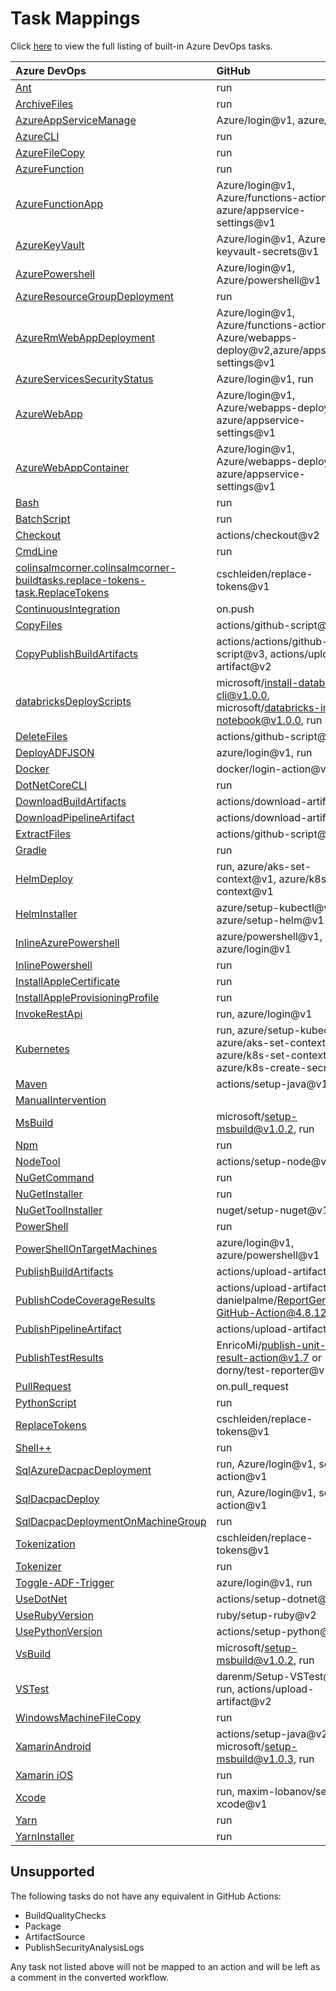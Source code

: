 # Task Mappings

Click [here](https://docs.microsoft.com/en-us/azure/devops/pipelines/tasks) to view the full listing of built-in Azure DevOps tasks.

| Azure DevOps                                                    | GitHub                                                                                          |
| :-------------------------------------------------------------- | :---------------------------------------------------------------------------------------------- |
| [Ant](Ant.md)                                                   | run                                                                                             |
| [ArchiveFiles](ArchiveFiles.md)                                 | run                                                                                             |
| [AzureAppServiceManage](AzureAppServiceManage.md)               | Azure/login@v1, azure/cli@v1                                                                    |
| [AzureCLI](AzureCLI.md)                                         | run                                                                                             |
| [AzureFileCopy](AzureFileCopy.md)                               | run                                                                                             |
| [AzureFunction](AzureFunction.md)                               | run                                                                                             |
| [AzureFunctionApp](AzureFunctionApp.md)                         | Azure/login@v1, Azure/functions-action@v1, azure/appservice-settings@v1                         |
| [AzureKeyVault](AzureKeyVault.md)                               | Azure/login@v1, Azure/get-keyvault-secrets@v1                                                   |
| [AzurePowershell](AzurePowershell.md)                           | Azure/login@v1, Azure/powershell@v1                                                             |
| [AzureResourceGroupDeployment](AzureResourceGroupDeployment.md) | run                                                                                             |
| [AzureRmWebAppDeployment](AzureRmWebAppDeployment.md)           | Azure/login@v1, Azure/functions-action@v1, Azure/webapps-deploy@v2,azure/appservice-settings@v1 |
| [AzureServicesSecurityStatus](AzureServicesSecurityStatus.md)   | Azure/login@v1, run                                                                             |
| [AzureWebApp](AzureWebApp.md)                                   | Azure/login@v1, Azure/webapps-deploy@v2, azure/appservice-settings@v1                           |
| [AzureWebAppContainer](AzureWebAppContainer.md)                 | Azure/login@v1, Azure/webapps-deploy@v2, azure/appservice-settings@v1                           |
| [Bash](Bash.md)                                                 | run                                                                                             |
| [BatchScript](BatchScript.md)                                   | run                                                                                             |
| [Checkout](Checkout.md)                                         | actions/checkout@v2                                                                             |
| [CmdLine](CmdLine.md)                                           | run                                                                                             |
| [colinsalmcorner.colinsalmcorner-buildtasks.replace-tokens-task.ReplaceTokens](colinsalmcorner.colinsalmcorner-buildtasks.replace-tokens-task.ReplaceTokens.md)   | cschleiden/replace-tokens@v1  |
| [ContinuousIntegration](ContinuousIntegration.md)               | on.push                                                                                         |
| [CopyFiles](CopyFiles.md)                                       | actions/github-script@v3                                                                        |
| [CopyPublishBuildArtifacts](CopyPublishBuildArtifacts.md)       |actions/actions/github-script@v3, actions/upload-artifact@v2                                     |
| [databricksDeployScripts](DatabricksDeployScripts.md)           | microsoft/install-databricks-cli@v1.0.0, microsoft/databricks-import-notebook@v1.0.0, run       |
| [DeleteFiles](DeleteFiles.md)                                   | actions/github-script@v4                                                                        |
| [DeployADFJSON](DeployAdfJson.md)                               | azure/login@v1, run                                                                             |
| [Docker](Docker.md)                                             | docker/login-action@v2                                                                          |
| [DotNetCoreCLI](DotNetCoreCLI.md)                               | run                                                                                             |
| [DownloadBuildArtifacts](DownloadBuildArtifacts.md)             | actions/download-artifact@v2                                                                    |
| [DownloadPipelineArtifact](DownloadPipelineArtifact.md)         | actions/download-artifact@v2                                                                    |
| [ExtractFiles](ExtractFiles.md)                                 | actions/github-script@v4                                                                        |
| [Gradle](Gradle.md)                                             | run                                                                                             |
| [HelmDeploy](HelmDeploy.md)                                     | run, azure/aks-set-context@v1, azure/k8s-set-context@v1                                         |
| [HelmInstaller](HelmInstaller.md)                               | azure/setup-kubectl@v1, azure/setup-helm@v1                                                     |
| [InlineAzurePowershell](InlineAzurePowershell.md)               | azure/powershell@v1,  azure/login@v1                                                            |
| [InlinePowershell](InlinePowershell.md)                         | run                                                                                             |
| [InstallAppleCertificate](InstallAppleCertificate.md)           | run                                                                                             |
| [InstallAppleProvisioningProfile](InstallAppleProvisioningProfile.md) | run                                                                                       |
| [InvokeRestApi](InvokeRestApi.md)                               | run, azure/login@v1                                                                             |
| [Kubernetes](Kubernetes.md)                                     | run, azure/setup-kubectl@v1, azure/aks-set-context@v1, azure/k8s-set-context@v1, azure/k8s-create-secret@v1 |
| [Maven](Maven.md)                                               | actions/setup-java@v1, run                                                                      |
| [ManualIntervention](ManualIntervention.md)                     |                                                                                                 |
| [MsBuild](MsBuild.md)                                           | microsoft/setup-msbuild@v1.0.2, run                                                             |
| [Npm](Npm.md)                                                   | run                                                                                             |
| [NodeTool](NodeTool.md)                                         | actions/setup-node@v1                                                                           |
| [NuGetCommand](NuGetCommand.md)                                 | run                                                                                             |
| [NuGetInstaller](NuGetCommand.md#NuGetInstaller)                | run                                                                                             |
| [NuGetToolInstaller](NuGetToolInstaller.md)                     | nuget/setup-nuget@v1                                                                            |
| [PowerShell](PowerShell.md)                                     | run                                                                                             |
| [PowerShellOnTargetMachines](PowerShellOnTargetMachines.md)     | azure/login@v1, azure/powershell@v1                                                             |
| [PublishBuildArtifacts](PublishBuildArtifacts.md)               | actions/upload-artifact@v2                                                                      |
| [PublishCodeCoverageResults](PublishCodeCoverageResults.md)     | actions/upload-artifact@v2, danielpalme/ReportGenerator-GitHub-Action@4.8.12                    |
| [PublishPipelineArtifact](PublishPipelineArtifact.md)           | actions/upload-artifact@v2                                                                      |
| [PublishTestResults](PublishTestResults.md)                     | EnricoMi/publish-unit-test-result-action@v1.7 or dorny/test-reporter@v1                         |
| [PullRequest](PullRequest.md)                                   | on.pull_request                                                                                 |
| [PythonScript](PythonScript.md)                                 | run                                                                                             |
| [ReplaceTokens](ReplaceTokens.md)                               | cschleiden/replace-tokens@v1                                                                    |
| [Shell++](ShellPlusPlus.md)                                     | run                                                                                             |
| [SqlAzureDacpacDeployment](SqlAzureDacpacDeployment.md)         | run, Azure/login@v1, sql-action@v1                                                              |
| [SqlDacpacDeploy](SqlDacpacDeploy.md)                           | run, Azure/login@v1, sql-action@v1                                                              |
| [SqlDacpacDeploymentOnMachineGroup](SqlDacpacDeploymentOnMachineGroup.md) | run                                                                                   |
| [Tokenization](Tokenization.md)                                 | cschleiden/replace-tokens@v1                                                                    |
| [Tokenizer](Tokenizer.md)                                       | run                                                                                             |
| [Toggle-ADF-Trigger](ToggleAdfTrigger.md)                       | azure/login@v1, run                                                                             |
| [UseDotNet](UseDotNet.md)                                       | actions/setup-dotnet@v1                                                                         |
| [UseRubyVersion](UseRubyVersion.md)                             | ruby/setup-ruby@v2                                                                              |
| [UsePythonVersion](UsePythonVersion.md)                         | actions/setup-python@v1                                                                         |
| [VsBuild](MsBuild.md)                                           | microsoft/setup-msbuild@v1.0.2, run                                                             |
| [VSTest](VsTest.md)                                             | darenm/Setup-VSTest@v1, run, actions/upload-artifact@v2                                         |
| [WindowsMachineFileCopy](WindowsMachineFileCopy.md)             | run                                                                                             |
| [XamarinAndroid](XamarinAndroid.md)                             | actions/setup-java@v2, microsoft/setup-msbuild@v1.0.3, run                                      |
| [Xamarin iOS](XamarinIos.md)                                    | run                                                                                             |
| [Xcode](Xcode.md)                                               | run, maxim-lobanov/setup-xcode@v1                                                               |
| [Yarn](Yarn.md)                                                 | run                                                                                             |
| [YarnInstaller](YarnInstaller.md)                               | run                                                                                             |

## Unsupported

The following tasks do not have any equivalent in GitHub Actions:

- BuildQualityChecks
- Package
- ArtifactSource
- PublishSecurityAnalysisLogs

Any task not listed above will not be mapped to an action and will be left as a comment in the converted workflow.
